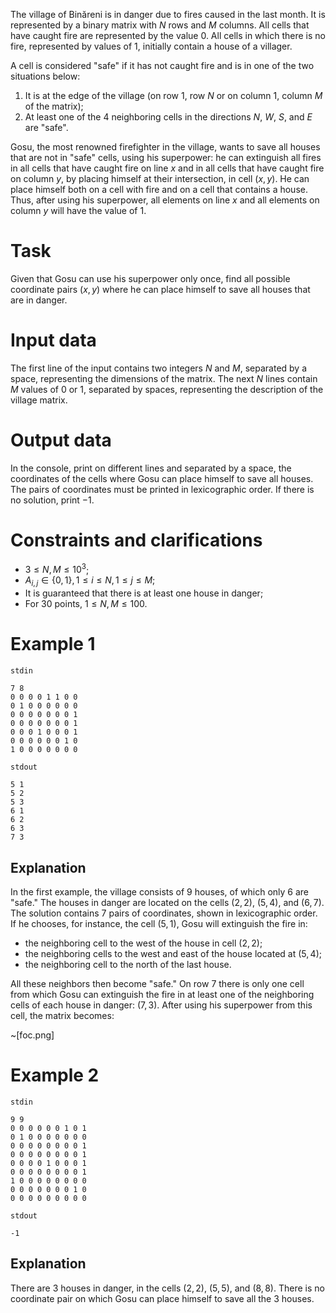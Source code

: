 The village of Binăreni is in danger due to fires caused in the last month. It is represented by a binary matrix with $N$ rows and $M$ columns. All cells that have caught fire are represented by the value $0$. All cells in which there is no fire, represented by values of $1$, initially contain a house of a villager.

A cell is considered "safe" if it has not caught fire and is in one of the two situations below:
1. It is at the edge of the village (on row $1$, row $N$ or on column $1$, column $M$ of the matrix);
2. At least one of the $4$ neighboring cells in the directions $N$, $W$, $S$, and $E$ are "safe".

Gosu, the most renowned firefighter in the village, wants to save all houses that are not in "safe" cells, using his superpower: he can extinguish all fires in all cells that have caught fire on line $x$ and in all cells that have caught fire on column $y$, by placing himself at their intersection, in cell $(x, y)$. He can place himself both on a cell with fire and on a cell that contains a house. Thus, after using his superpower, all elements on line $x$ and all elements on column $y$ will have the value of $1$.

# Task

Given that Gosu can use his superpower only once, find all possible coordinate pairs $(x, y)$ where he can place himself to save all houses that are in danger.

# Input data
The first line of the input contains two integers $N$ and $M$, separated by a space, representing the dimensions of the matrix.
The next $N$ lines contain $M$ values of $0$ or $1$, separated by spaces, representing the description of the village matrix.

# Output data
In the console, print on different lines and separated by a space, the coordinates of the cells where Gosu can place himself to save all houses. The pairs of coordinates must be printed in lexicographic order. If there is no solution, print $-1$.

# Constraints and clarifications

* $3 \leq N, M \leq 10^3$;
* $A_{i,j} \in \{0,1\}, 1 \leq i \leq N, 1 \leq j \leq M$;
* It is guaranteed that there is at least one house in danger;
* For 30 points, $1 \leq N, M \leq 100$.

# Example 1

`stdin`
```
7 8
0 0 0 0 1 1 0 0
0 1 0 0 0 0 0 0
0 0 0 0 0 0 0 1
0 0 0 0 0 0 0 1
0 0 0 1 0 0 0 1
0 0 0 0 0 0 1 0
1 0 0 0 0 0 0 0
```

`stdout`
```
5 1
5 2
5 3
6 1
6 2
6 3
7 3
```

## Explanation

In the first example, the village consists of $9$ houses, of which only $6$ are "safe." The houses in danger are located on the cells $(2, 2)$, $(5, 4)$, and $(6, 7)$. The solution contains $7$ pairs of coordinates, shown in lexicographic order. If he chooses, for instance, the cell $(5, 1)$, Gosu will extinguish the fire in:
- the neighboring cell to the west of the house in cell $(2, 2)$;
- the neighboring cells to the west and east of the house located at $(5, 4)$;
- the neighboring cell to the north of the last house.

All these neighbors then become "safe."
On row $7$ there is only one cell from which Gosu can extinguish the fire in at least one of the neighboring cells of each house in danger: $(7, 3)$. After using his superpower from this cell, the matrix becomes:

~[foc.png]

# Example 2

`stdin`
```
9 9
0 0 0 0 0 0 1 0 1
0 1 0 0 0 0 0 0 0
0 0 0 0 0 0 0 0 1
0 0 0 0 0 0 0 0 1
0 0 0 0 1 0 0 0 1
0 0 0 0 0 0 0 0 1
1 0 0 0 0 0 0 0 0
0 0 0 0 0 0 0 1 0
0 0 0 0 0 0 0 0 0
```

`stdout`
```
-1
```

## Explanation

There are $3$ houses in danger, in the cells $(2, 2)$, $(5, 5)$, and $(8, 8)$. There is no coordinate pair on which Gosu can place himself to save all the $3$ houses.